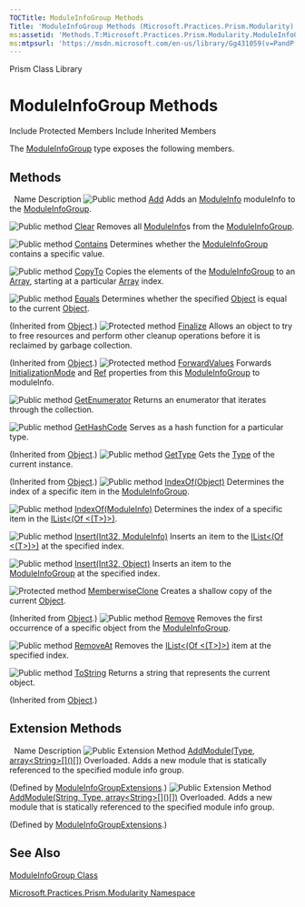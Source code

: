 ```yaml
---
TOCTitle: ModuleInfoGroup Methods
Title: 'ModuleInfoGroup Methods (Microsoft.Practices.Prism.Modularity)'
ms:assetid: 'Methods.T:Microsoft.Practices.Prism.Modularity.ModuleInfoGroup'
ms:mtpsurl: 'https://msdn.microsoft.com/en-us/library/Gg431059(v=PandP.50)'
---
```


Prism Class Library

ModuleInfoGroup Methods
=======================

Include Protected Members
Include Inherited Members

The [ModuleInfoGroup](https://msdn.microsoft.com/t:microsoft.practices.prism.modularity.moduleinfogroup) type exposes the following members.

Methods
-------

<span id="methodTableToggle"></span>
 
Name
Description
![](https://msdn.microsoft.com/en-us/Gg431059.pubmethod(en-us,PandP.50).gif "Public method")
[Add](https://msdn.microsoft.com/m:microsoft.practices.prism.modularity.moduleinfogroup.add(microsoft.practices.prism.modularity.moduleinfo))
Adds an [ModuleInfo](https://msdn.microsoft.com/t:microsoft.practices.prism.modularity.moduleinfo) moduleInfo to the [ModuleInfoGroup](https://msdn.microsoft.com/t:microsoft.practices.prism.modularity.moduleinfogroup).

![](https://msdn.microsoft.com/en-us/Gg431059.pubmethod(en-us,PandP.50).gif "Public method")
[Clear](https://msdn.microsoft.com/m:microsoft.practices.prism.modularity.moduleinfogroup.clear)
Removes all [ModuleInfo](https://msdn.microsoft.com/t:microsoft.practices.prism.modularity.moduleinfo)s from the [ModuleInfoGroup](https://msdn.microsoft.com/t:microsoft.practices.prism.modularity.moduleinfogroup).

![](https://msdn.microsoft.com/en-us/Gg431059.pubmethod(en-us,PandP.50).gif "Public method")
[Contains](https://msdn.microsoft.com/m:microsoft.practices.prism.modularity.moduleinfogroup.contains(microsoft.practices.prism.modularity.moduleinfo))
Determines whether the [ModuleInfoGroup](https://msdn.microsoft.com/t:microsoft.practices.prism.modularity.moduleinfogroup) contains a specific value.

![](https://msdn.microsoft.com/en-us/Gg431059.pubmethod(en-us,PandP.50).gif "Public method")
[CopyTo](https://msdn.microsoft.com/m:microsoft.practices.prism.modularity.moduleinfogroup.copyto(microsoft.practices.prism.modularity.moduleinfo%5b%5d%2csystem.int32))
Copies the elements of the [ModuleInfoGroup](https://msdn.microsoft.com/t:microsoft.practices.prism.modularity.moduleinfogroup) to an [Array](http://msdn2.microsoft.com/en-us/library/czz5hkty), starting at a particular [Array](http://msdn2.microsoft.com/en-us/library/czz5hkty) index.

![](https://msdn.microsoft.com/en-us/Gg431059.pubmethod(en-us,PandP.50).gif "Public method")
[Equals](http://msdn2.microsoft.com/en-us/library/bsc2ak47)
Determines whether the specified [Object](http://msdn2.microsoft.com/en-us/library/e5kfa45b) is equal to the current [Object](http://msdn2.microsoft.com/en-us/library/e5kfa45b).

(Inherited from [Object](http://msdn2.microsoft.com/en-us/library/e5kfa45b).)
![](https://msdn.microsoft.com/en-us/Gg431059.protmethod(en-us,PandP.50).gif "Protected method")
[Finalize](http://msdn2.microsoft.com/en-us/library/4k87zsw7)
Allows an object to try to free resources and perform other cleanup operations before it is reclaimed by garbage collection.

(Inherited from [Object](http://msdn2.microsoft.com/en-us/library/e5kfa45b).)
![](https://msdn.microsoft.com/en-us/Gg431059.protmethod(en-us,PandP.50).gif "Protected method")
[ForwardValues](https://msdn.microsoft.com/m:microsoft.practices.prism.modularity.moduleinfogroup.forwardvalues(microsoft.practices.prism.modularity.moduleinfo))
Forwards [InitializationMode](https://msdn.microsoft.com/p:microsoft.practices.prism.modularity.moduleinfogroup.initializationmode) and [Ref](https://msdn.microsoft.com/p:microsoft.practices.prism.modularity.moduleinfogroup.ref) properties from this [ModuleInfoGroup](https://msdn.microsoft.com/t:microsoft.practices.prism.modularity.moduleinfogroup) to moduleInfo.

![](https://msdn.microsoft.com/en-us/Gg431059.pubmethod(en-us,PandP.50).gif "Public method")
[GetEnumerator](https://msdn.microsoft.com/m:microsoft.practices.prism.modularity.moduleinfogroup.getenumerator)
Returns an enumerator that iterates through the collection.

![](https://msdn.microsoft.com/en-us/Gg431059.pubmethod(en-us,PandP.50).gif "Public method")
[GetHashCode](http://msdn2.microsoft.com/en-us/library/zdee4b3y)
Serves as a hash function for a particular type.

(Inherited from [Object](http://msdn2.microsoft.com/en-us/library/e5kfa45b).)
![](https://msdn.microsoft.com/en-us/Gg431059.pubmethod(en-us,PandP.50).gif "Public method")
[GetType](http://msdn2.microsoft.com/en-us/library/dfwy45w9)
Gets the [Type](http://msdn2.microsoft.com/en-us/library/42892f65) of the current instance.

(Inherited from [Object](http://msdn2.microsoft.com/en-us/library/e5kfa45b).)
![](https://msdn.microsoft.com/en-us/Gg431059.pubmethod(en-us,PandP.50).gif "Public method")
[IndexOf(Object)](https://msdn.microsoft.com/m:microsoft.practices.prism.modularity.moduleinfogroup.indexof(system.object))
Determines the index of a specific item in the [ModuleInfoGroup](https://msdn.microsoft.com/t:microsoft.practices.prism.modularity.moduleinfogroup).

![](https://msdn.microsoft.com/en-us/Gg431059.pubmethod(en-us,PandP.50).gif "Public method")
[IndexOf(ModuleInfo)](https://msdn.microsoft.com/m:microsoft.practices.prism.modularity.moduleinfogroup.indexof(microsoft.practices.prism.modularity.moduleinfo))
Determines the index of a specific item in the [IList&lt;(Of &lt;(T&gt;)&gt;)](http://msdn2.microsoft.com/en-us/library/5y536ey6).

![](https://msdn.microsoft.com/en-us/Gg431059.pubmethod(en-us,PandP.50).gif "Public method")
[Insert(Int32, ModuleInfo)](https://msdn.microsoft.com/m:microsoft.practices.prism.modularity.moduleinfogroup.insert(system.int32%2cmicrosoft.practices.prism.modularity.moduleinfo))
Inserts an item to the [IList&lt;(Of &lt;(T&gt;)&gt;)](http://msdn2.microsoft.com/en-us/library/5y536ey6) at the specified index.

![](https://msdn.microsoft.com/en-us/Gg431059.pubmethod(en-us,PandP.50).gif "Public method")
[Insert(Int32, Object)](https://msdn.microsoft.com/m:microsoft.practices.prism.modularity.moduleinfogroup.insert(system.int32%2csystem.object))
Inserts an item to the [ModuleInfoGroup](https://msdn.microsoft.com/t:microsoft.practices.prism.modularity.moduleinfogroup) at the specified index.

![](https://msdn.microsoft.com/en-us/Gg431059.protmethod(en-us,PandP.50).gif "Protected method")
[MemberwiseClone](http://msdn2.microsoft.com/en-us/library/57ctke0a)
Creates a shallow copy of the current [Object](http://msdn2.microsoft.com/en-us/library/e5kfa45b).

(Inherited from [Object](http://msdn2.microsoft.com/en-us/library/e5kfa45b).)
![](https://msdn.microsoft.com/en-us/Gg431059.pubmethod(en-us,PandP.50).gif "Public method")
[Remove](https://msdn.microsoft.com/m:microsoft.practices.prism.modularity.moduleinfogroup.remove(microsoft.practices.prism.modularity.moduleinfo))
Removes the first occurrence of a specific object from the [ModuleInfoGroup](https://msdn.microsoft.com/t:microsoft.practices.prism.modularity.moduleinfogroup).

![](https://msdn.microsoft.com/en-us/Gg431059.pubmethod(en-us,PandP.50).gif "Public method")
[RemoveAt](https://msdn.microsoft.com/m:microsoft.practices.prism.modularity.moduleinfogroup.removeat(system.int32))
Removes the [IList&lt;(Of &lt;(T&gt;)&gt;)](http://msdn2.microsoft.com/en-us/library/5y536ey6) item at the specified index.

![](https://msdn.microsoft.com/en-us/Gg431059.pubmethod(en-us,PandP.50).gif "Public method")
[ToString](http://msdn2.microsoft.com/en-us/library/7bxwbwt2)
Returns a string that represents the current object.

(Inherited from [Object](http://msdn2.microsoft.com/en-us/library/e5kfa45b).)

Extension Methods
-----------------

<span id="extensionMethodTableToggle"></span>
 
Name
Description
![](https://msdn.microsoft.com/en-us/Gg431059.pubextension(en-us,PandP.50).gif "Public Extension Method")
[AddModule(Type, array&lt;String&gt;\[\]()\[\])](https://msdn.microsoft.com/m:microsoft.practices.prism.modularity.moduleinfogroupextensions.addmodule(microsoft.practices.prism.modularity.moduleinfogroup%2csystem.type%2csystem.string%5b%5d))
Overloaded.
Adds a new module that is statically referenced to the specified module info group.

(Defined by [ModuleInfoGroupExtensions](https://msdn.microsoft.com/t:microsoft.practices.prism.modularity.moduleinfogroupextensions).)
![](https://msdn.microsoft.com/en-us/Gg431059.pubextension(en-us,PandP.50).gif "Public Extension Method")
[AddModule(String, Type, array&lt;String&gt;\[\]()\[\])](https://msdn.microsoft.com/m:microsoft.practices.prism.modularity.moduleinfogroupextensions.addmodule(microsoft.practices.prism.modularity.moduleinfogroup%2csystem.string%2csystem.type%2csystem.string%5b%5d))
Overloaded.
Adds a new module that is statically referenced to the specified module info group.

(Defined by [ModuleInfoGroupExtensions](https://msdn.microsoft.com/t:microsoft.practices.prism.modularity.moduleinfogroupextensions).)

See Also
--------

<span id="seeAlsoToggle"></span>
[ModuleInfoGroup Class](https://msdn.microsoft.com/t:microsoft.practices.prism.modularity.moduleinfogroup)

[Microsoft.Practices.Prism.Modularity Namespace](https://msdn.microsoft.com/n:microsoft.practices.prism.modularity)
